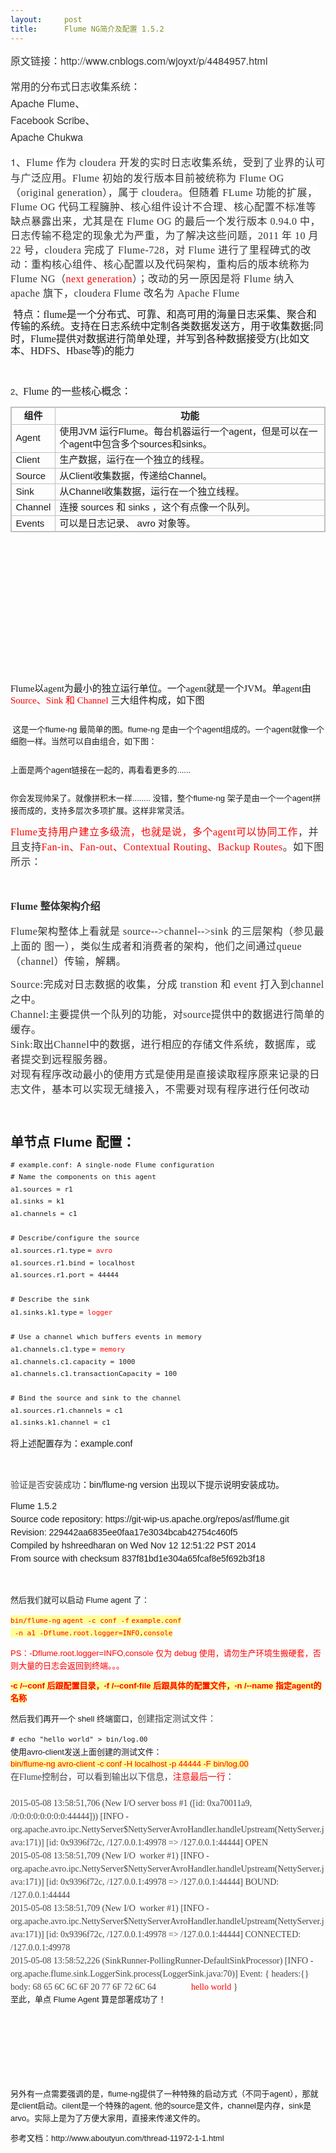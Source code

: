 ```yaml
---
layout:     post
title:      Flume NG简介及配置 1.5.2
---
```

<div id="article_content" class="article_content clearfix csdn-tracking-statistics" data-pid="blog" data-mod="popu_307" data-dsm="post">
								            <link rel="stylesheet" href="https://csdnimg.cn/release/phoenix/template/css/ck_htmledit_views-f76675cdea.css">
						<div class="htmledit_views" id="content_views">
                
<div id="cnblogs_post_body">
<p><span style="font-family:'Helvetica Neue', Helvetica, Tahoma, Arial, STXihei, 'Microsoft YaHei', '微软雅黑', sans-serif;color:#333333;"><span style="font-size:16px;line-height:27.1800003051758px;background-color:rgb(254,254,254);">原文链接：http://www.cnblogs.com/wjoyxt/p/4484957.html</span></span></p>
<p style="font-family:verdana, sans-serif;font-size:13px;line-height:19.5px;">
<span style="font-size:16px;line-height:27.18px;font-family:'Helvetica Neue', Helvetica, Tahoma, Arial, STXihei, 'Microsoft YaHei', '微软雅黑', sans-serif;color:rgb(51,51,51);text-indent:16px;background-color:rgb(254,254,254);"><span style="line-height:27.18px;"><span><span><span><span style="line-height:27.18px;"><span style="line-height:27.18px;text-indent:0px;">常用的分布式日志收集系统：</span><span style="line-height:27.18px;"><span> <br style="line-height:27.18px;"><span style="line-height:27.18px;">Apache Flume、<span> <br style="line-height:27.18px;"><span style="line-height:27.18px;">Facebook Scribe、<span> <br style="line-height:27.18px;"><span style="line-height:27.18px;">Apache Chukwa<span> </span></span></span></span></span></span></span></span></span></span></span></span></span></span></p>
<p style="font-family:verdana, sans-serif;font-size:13px;line-height:19.5px;">
<span style="font-size:16px;line-height:27.18px;font-family:'Helvetica Neue', Helvetica, Tahoma, Arial, STXihei, 'Microsoft YaHei', '微软雅黑', sans-serif;color:rgb(51,51,51);text-indent:16px;display:inline !important;background-color:rgb(254,254,254);">1、<span style="line-height:27.18px;"><span><span><span><span style="line-height:27.18px;display:inline !important;"><span style="line-height:23px;font-family:'Microsoft YaHei';text-indent:0px;letter-spacing:.5px;background-color:rgb(255,255,255);">Flume
 作为 cloudera 开发的实时日志收集系统，受到了业界的认可与广泛应用。Flume 初始的发行版本目前被统称为 Flume OG（original generation），属于 cloudera。但随着 FLume 功能的扩展，Flume OG 代码工程臃肿、核心组件设计不合理、核心配置不标准等缺点暴露出来，尤其是在 Flume OG 的最后一个发行版本 0.94.0 中，日志传输不稳定的现象尤为严重，为了解决这些问题，2011 年 10 月 22 号，cloudera 完成了 Flume-728，对
 Flume 进行了里程碑式的改动：重构核心组件、核心配置以及代码架构，重构后的版本统称为 Flume NG（<span style="color:rgb(255,0,0);">next generation</span>）；改动的另一原因是将 Flume 纳入 apache 旗下，cloudera Flume 改名为 Apache Flume</span></span></span></span></span></span></span></p>
<p style="font-family:verdana, sans-serif;font-size:13px;line-height:19.5px;">
<span style="font-size:16px;"> <span style="font-family:'Microsoft YaHei';">特点：flume是一个分布式、可靠、和高可用的海量日志采集、聚合和传输的系统。支持在日志系统中定制各类数据发送方，用于收集数据;同时，Flume提供对数据进行简单处理，并写到各种数据接受方(比如文本、HDFS、Hbase等)的能力</span></span></p>
<p style="font-family:verdana, sans-serif;font-size:13px;line-height:19.5px;">
 </p>
<p style="font-family:verdana, sans-serif;font-size:13px;line-height:19.5px;">
2、<span style="font-family:'Microsoft YaHei';font-size:16px;">Flume 的一些核心概念：</span></p>
<table style="font-family:verdana, sans-serif;font-size:13px;line-height:19.5px;border:1px solid #C0C0C0;border-collapse:collapse;"><tbody><tr><th style="border:1px solid #C0C0C0;border-collapse:collapse;"><span style="font-size:15px;">组件</span></th>
<th style="border:1px solid #C0C0C0;border-collapse:collapse;"><span style="font-size:15px;">功能</span></th>
</tr><tr><td style="border:1px solid #C0C0C0;border-collapse:collapse;"><span style="font-size:15px;">Agent</span></td>
<td style="border:1px solid #C0C0C0;border-collapse:collapse;"><span style="font-size:15px;">使用JVM 运行Flume。每台机器运行一个agent，但是可以在一个agent中包含多个sources和sinks。</span></td>
</tr><tr><td style="border:1px solid #C0C0C0;border-collapse:collapse;"><span style="font-size:15px;">Client</span></td>
<td style="border:1px solid #C0C0C0;border-collapse:collapse;"><span style="font-size:15px;">生产数据，运行在一个独立的线程。</span></td>
</tr><tr><td style="border:1px solid #C0C0C0;border-collapse:collapse;"><span style="font-size:15px;">Source</span></td>
<td style="border:1px solid #C0C0C0;border-collapse:collapse;"><span style="font-size:15px;">从Client收集数据，传递给Channel。</span></td>
</tr><tr><td style="border:1px solid #C0C0C0;border-collapse:collapse;"><span style="font-size:15px;">Sink</span></td>
<td style="border:1px solid #C0C0C0;border-collapse:collapse;"><span style="font-size:15px;">从Channel收集数据，运行在一个独立线程。</span></td>
</tr><tr><td style="border:1px solid #C0C0C0;border-collapse:collapse;"><span style="font-size:15px;">Channel</span></td>
<td style="border:1px solid #C0C0C0;border-collapse:collapse;"><span style="font-size:15px;">连接 sources 和 sinks ，这个有点像一个队列。</span></td>
</tr><tr><td style="border:1px solid #C0C0C0;border-collapse:collapse;"><span style="font-size:15px;">Events</span></td>
<td style="border:1px solid #C0C0C0;border-collapse:collapse;"><span style="font-size:15px;">可以是日志记录、 avro 对象等。</span></td>
</tr></tbody></table><p style="font-family:verdana, sans-serif;font-size:13px;line-height:19.5px;">
 </p>
<p style="font-family:verdana, sans-serif;font-size:13px;line-height:19.5px;">
 </p>
<p style="font-family:verdana, sans-serif;font-size:13px;line-height:19.5px;">
 </p>
<p style="font-family:verdana, sans-serif;font-size:13px;line-height:19.5px;">
 </p>
<p style="font-family:verdana, sans-serif;font-size:13px;line-height:19.5px;">
 </p>
<p style="font-family:verdana, sans-serif;font-size:13px;line-height:19.5px;">
 </p>
<p style="font-family:verdana, sans-serif;font-size:13px;line-height:19.5px;">
 </p>
<p style="font-family:verdana, sans-serif;font-size:13px;line-height:19.5px;">
<span style="font-family:'Microsoft YaHei';font-size:15px;">Flume以agent为最小的独立运行单位。一个agent就是一个JVM。单agent由<span style="color:rgb(255,0,0);">Source、Sink 和 Channel </span>三大组件构成，如下图</span></p>
<p style="font-family:verdana, sans-serif;font-size:13px;line-height:19.5px;">
<img src="http://images.cnitblog.com/blog2015/632106/201505/071458485018507.png" alt="" style="border:0px;"></p>
<p style="font-family:verdana, sans-serif;font-size:13px;line-height:19.5px;">
 这是一个flume-ng 最简单的图。flume-ng 是由一个个agent组成的。一个agent就像一个细胞一样。当然可以自由组合，如下图：</p>
<p style="font-family:verdana, sans-serif;font-size:13px;line-height:19.5px;">
<img src="http://images.cnitblog.com/blog2015/632106/201505/071633299859081.png" alt="" style="border:0px;"></p>
<p style="font-family:verdana, sans-serif;font-size:13px;line-height:19.5px;">
上面是两个agent链接在一起的，再看看更多的......</p>
<p style="font-family:verdana, sans-serif;font-size:13px;line-height:19.5px;">
<span style="font-size:16px;line-height:27.18px;font-family:'Helvetica Neue', Helvetica, Tahoma, Arial, STXihei, 'Microsoft YaHei', '微软雅黑', sans-serif;color:rgb(51,51,51);text-indent:16px;background-color:rgb(254,254,254);"><span style="line-height:27.18px;"><span><span><span><span style="line-height:27.18px;"><span style="line-height:27.18px;text-indent:0px;"><img src="http://images.cnitblog.com/blog2015/632106/201505/071633589541332.png" alt="" style="border:0px;"></span></span></span></span></span></span></span></p>
<p style="font-family:verdana, sans-serif;font-size:13px;line-height:19.5px;">
你会发现帅呆了。就像拼积木一样........ 没错，整个flume-ng 架子是由一个一个agent拼接而成的，支持多层次多项扩展。这样非常灵活。</p>
<p style="font-family:verdana, sans-serif;font-size:13px;line-height:19.5px;">
<span style="font-size:16px;line-height:24px;font-family:'Microsoft YaHei';color:rgb(51,51,51);letter-spacing:.5px;"><span style="color:rgb(255,0,0);">Flume支持用户建立多级流，也就是说，多个agent可以协同工作</span>，并且支持<span style="color:rgb(255,0,0);">Fan-in、Fan-out、Contextual
 Routing、Backup Routes</span>。如下图所示：</span></p>
<p style="font-family:verdana, sans-serif;font-size:13px;line-height:19.5px;">
<img src="http://images.cnitblog.com/blog2015/632106/201505/071634505793193.png" alt="" style="border:0px;"></p>
<h1 style="font-family:'Microsoft YaHei', Verdana, sans-serif, '宋体';font-size:24px;line-height:43px;color:rgb(51,51,51);">
<span style="line-height:1.5;font-family:'Microsoft YaHei';font-size:16px;">Flume 整体架构介绍</span></h1>
<p style="font-family:'Microsoft YaHei', Verdana, sans-serif, '宋体';font-size:13px;line-height:23px;color:rgb(51,51,51);letter-spacing:.5px;">
<span style="line-height:1.5;font-family:'Microsoft YaHei';font-size:16px;">Flume架构整体上看就是 <span>source--&gt;c<span>hannel--&gt;<span><span>sink 的三层架构（参见最上面的
 图一），类似生成者和消费者的架构，他们之间通过queue（channel）传输，解耦。</span></span></span></span></span></p>
<p style="font-family:'Microsoft YaHei', Verdana, sans-serif, '宋体';font-size:13px;line-height:23px;color:rgb(51,51,51);letter-spacing:.5px;">
<span style="line-height:1.5;font-family:'Microsoft YaHei';font-size:16px;">Source:完成对日志数据的收集，分成 transtion 和 event 打入到channel之中。 <br>
Channel:主要提供一个队列的功能，对source提供中的数据进行简单的缓存。 <br>
Sink:取出Channel中的数据，进行相应的存储文件系统，数据库，或者提交到远程服务器。 <br>
对现有程序改动最小的使用方式是使用是直接读取程序原来记录的日志文件，基本可以实现无缝接入，不需要对现有程序进行任何改动</span></p>
<p style="font-family:verdana, sans-serif;font-size:13px;line-height:19.5px;">
 </p>
<h2 style="font-family:verdana, sans-serif;font-size:21px;line-height:19.5px;">
单节点 Flume 配置：</h2>
<div class="line number1 index0 alt2" style="font-family:verdana, sans-serif;font-size:13px;line-height:19.5px;">
<code class="shell comments"># example.conf: A single-node Flume configuration</code></div>
<div class="line number3 index2 alt2" style="font-family:verdana, sans-serif;font-size:13px;line-height:19.5px;">
<code class="shell comments"># Name the components on this agent</code></div>
<div class="line number4 index3 alt1" style="font-family:verdana, sans-serif;font-size:13px;line-height:19.5px;">
<code class="shell plain">a1.sources = r1</code></div>
<div class="line number5 index4 alt2" style="font-family:verdana, sans-serif;font-size:13px;line-height:19.5px;">
<code class="shell plain">a1.sinks = k1</code></div>
<div class="line number6 index5 alt1" style="font-family:verdana, sans-serif;font-size:13px;line-height:19.5px;">
<code class="shell plain">a1.channels = c1</code></div>
<div class="line number7 index6 alt2" style="font-family:verdana, sans-serif;font-size:13px;line-height:19.5px;">
 </div>
<div class="line number8 index7 alt1" style="font-family:verdana, sans-serif;font-size:13px;line-height:19.5px;">
<code class="shell comments"># Describe/configure the source</code></div>
<div class="line number9 index8 alt2" style="font-family:verdana, sans-serif;font-size:13px;line-height:19.5px;">
<code class="shell plain">a1.sources.r1.</code><code class="shell functions">type</code> <code class="shell plain">= <span style="color:rgb(255,0,0);">avro</span></code></div>
<div class="line number10 index9 alt1" style="font-family:verdana, sans-serif;font-size:13px;line-height:19.5px;">
<code class="shell plain">a1.sources.r1.bind = localhost</code></div>
<div class="line number11 index10 alt2" style="font-family:verdana, sans-serif;font-size:13px;line-height:19.5px;">
<code class="shell plain">a1.sources.r1.port = 44444</code></div>
<div class="line number12 index11 alt1" style="font-family:verdana, sans-serif;font-size:13px;line-height:19.5px;">
 </div>
<div class="line number13 index12 alt2" style="font-family:verdana, sans-serif;font-size:13px;line-height:19.5px;">
<code class="shell comments"># Describe the sink</code></div>
<div class="line number14 index13 alt1" style="font-family:verdana, sans-serif;font-size:13px;line-height:19.5px;">
<code class="shell plain">a1.sinks.k1.</code><code class="shell functions">type</code> <code class="shell plain">= <span style="color:rgb(255,0,0);">logger</span></code></div>
<div class="line number15 index14 alt2" style="font-family:verdana, sans-serif;font-size:13px;line-height:19.5px;">
 </div>
<div class="line number16 index15 alt1" style="font-family:verdana, sans-serif;font-size:13px;line-height:19.5px;">
<code class="shell comments"># Use a channel which buffers events in memory</code></div>
<div class="line number17 index16 alt2" style="font-family:verdana, sans-serif;font-size:13px;line-height:19.5px;">
<code class="shell plain">a1.channels.c1.</code><code class="shell functions">type</code> <code class="shell plain">= <span style="color:rgb(255,0,0);">memory</span></code></div>
<div class="line number18 index17 alt1" style="font-family:verdana, sans-serif;font-size:13px;line-height:19.5px;">
<code class="shell plain">a1.channels.c1.capacity = 1000</code></div>
<div class="line number19 index18 alt2" style="font-family:verdana, sans-serif;font-size:13px;line-height:19.5px;">
<code class="shell plain">a1.channels.c1.transactionCapacity = 100</code></div>
<div class="line number20 index19 alt1" style="font-family:verdana, sans-serif;font-size:13px;line-height:19.5px;">
 </div>
<div class="line number21 index20 alt2" style="font-family:verdana, sans-serif;font-size:13px;line-height:19.5px;">
<code class="shell comments"># Bind the source and sink to the channel</code></div>
<div class="line number22 index21 alt1" style="font-family:verdana, sans-serif;font-size:13px;line-height:19.5px;">
<code class="shell plain">a1.sources.r1.channels = c1</code></div>
<div class="line number23 index22 alt2" style="font-family:verdana, sans-serif;font-size:13px;line-height:19.5px;">
<code class="shell plain">a1.sinks.k1.channel = c1</code></div>
<p style="font-family:verdana, sans-serif;font-size:13px;line-height:19.5px;">
<span style="font-size:14px;line-height:1.5;">将上述配置存为：example.conf</span></p>
<p style="font-family:verdana, sans-serif;font-size:13px;line-height:19.5px;">
 </p>
<p style="font-family:verdana, sans-serif;font-size:13px;line-height:19.5px;">
<span style="font-size:14px;line-height:1.5;"><span style="font-family:Tahoma, 'Microsoft Yahei', Simsun;color:rgb(68,68,68);">验证是否安装成功</span>：bin/flume-ng version 出现以下提示说明安装成功。</span></p>
<p style="font-family:verdana, sans-serif;font-size:13px;line-height:19.5px;">
<span style="font-size:14px;line-height:1.5;">Flume 1.5.2<br>
Source code repository: https://git-wip-us.apache.org/repos/asf/flume.git<br>
Revision: 229442aa6835ee0faa17e3034bcab42754c460f5<br>
Compiled by hshreedharan on Wed Nov 12 12:51:22 PST 2014<br>
From source with checksum 837f81bd1e304a65fcaf8e5f692b3f18</span></p>
<p style="font-family:verdana, sans-serif;font-size:13px;line-height:19.5px;">
 </p>
<p style="font-family:verdana, sans-serif;font-size:13px;line-height:19.5px;">
然后我们就可以启动 Flume agent 了：</p>
<p style="font-family:verdana, sans-serif;font-size:13px;line-height:19.5px;">
<span style="color:rgb(255,0,0);background-color:rgb(255,255,153);"><code class="shell plain">bin</code><code class="shell plain">/flume-ng</code> <code class="shell plain">agent -c conf -</code><code class="shell functions">f</code> <code class="shell plain">example.conf
 -n a1 -Dflume.root.logger=INFO,console</code></span></p>
<p style="font-family:verdana, sans-serif;font-size:13px;line-height:19.5px;">
<span style="color:rgb(255,0,0);">PS：-Dflume.root.logger=INFO,console 仅为 debug 使用，请勿生产环境生搬硬套，否则大量的日志会返回到终端。。。</span></p>
<p style="font-family:verdana, sans-serif;font-size:13px;line-height:19.5px;">
<span style="color:rgb(255,0,0);background-color:rgb(255,255,153);"><strong>-c /--conf 后跟配置目录，-f /--conf-file 后跟具体的配置文件，-n /--name 指定agent的名称</strong></span></p>
<p style="font-family:verdana, sans-serif;font-size:13px;line-height:19.5px;">
然后我们再开一个 shell 终端窗口，<span style="font-size:14px;line-height:21px;font-family:Tahoma, 'Microsoft Yahei', Simsun;color:rgb(68,68,68);">创建指定测试文件：</span></p>
<div style="font-family:verdana, sans-serif;font-size:13px;line-height:19.5px;"><code># echo "hello world" &gt; bin/log.00</code></div>
<div style="font-family:verdana, sans-serif;font-size:13px;line-height:19.5px;">使用avro-client发送上面创建的测试文件：</div>
<div style="font-family:verdana, sans-serif;font-size:13px;line-height:19.5px;"><span style="color:rgb(255,0,0);background-color:rgb(255,255,153);">bin/flume-ng avro-client -c conf -H localhost -p 44444 -F bin/log.00</span></div>
<div style="font-family:verdana, sans-serif;font-size:13px;line-height:19.5px;"><span style="font-size:14px;line-height:21px;font-family:Tahoma, 'Microsoft Yahei', Simsun;color:rgb(68,68,68);">在Flume控制台，可以看到输出以下信息，<span style="color:rgb(255,0,0);">注意最后一行</span>：</span></div>
<div style="font-family:verdana, sans-serif;font-size:13px;line-height:19.5px;"><span style="font-size:14px;line-height:21px;font-family:Tahoma, 'Microsoft Yahei', Simsun;color:rgb(68,68,68);"><br>
2015-05-08 13:58:51,706 (New I/O server boss #1 ([id: 0xa70011a9, /0:0:0:0:0:0:0:0:44444])) [INFO - org.apache.avro.ipc.NettyServer$NettyServerAvroHandler.handleUpstream(NettyServer.java:171)] [id: 0x9396f72c, /127.0.0.1:49978 =&gt; /127.0.0.1:44444] OPEN<br>
2015-05-08 13:58:51,709 (New I/O  worker #1) [INFO - org.apache.avro.ipc.NettyServer$NettyServerAvroHandler.handleUpstream(NettyServer.java:171)] [id: 0x9396f72c, /127.0.0.1:49978 =&gt; /127.0.0.1:44444] BOUND: /127.0.0.1:44444<br>
2015-05-08 13:58:51,709 (New I/O  worker #1) [INFO - org.apache.avro.ipc.NettyServer$NettyServerAvroHandler.handleUpstream(NettyServer.java:171)] [id: 0x9396f72c, /127.0.0.1:49978 =&gt; /127.0.0.1:44444] CONNECTED: /127.0.0.1:49978<br>
2015-05-08 13:58:52,226 (SinkRunner-PollingRunner-DefaultSinkProcessor) [INFO - org.apache.flume.sink.LoggerSink.process(LoggerSink.java:70)] Event: { headers:{} body: 68 65 6C 6C 6F 20 77 6F 72 6C 64                <span style="color:rgb(255,0,0);">hello world</span> }</span></div>
<div class="line number6 index5 alt1" style="font-family:verdana, sans-serif;font-size:13px;line-height:19.5px;">
<div class="line number3 index2 alt2">至此，单点 Flume Agent 算是部署成功了！</div>
</div>
<p style="font-family:verdana, sans-serif;font-size:13px;line-height:19.5px;">
 </p>
<p style="font-family:verdana, sans-serif;font-size:13px;line-height:19.5px;">
 </p>
<h2 style="font-family:verdana, sans-serif;font-size:21px;line-height:19.5px;">
 </h2>
<p style="font-family:verdana, sans-serif;font-size:13px;line-height:19.5px;">
另外有一点需要强调的是，flume-ng提供了一种特殊的启动方式（不同于agent），那就是client启动。cilent是一个特殊的agent, 他的source是文件，channel是内存，sink是arvo。实际上是为了方便大家用，直接来传递文件的。</p>
<p style="font-family:verdana, sans-serif;font-size:13px;line-height:19.5px;">
参考文档：http://www.aboutyun.com/thread-11972-1-1.html</p>
<div style="font-family:verdana, sans-serif;font-size:13px;line-height:19.5px;"><br></div>
</div>
<div class="clear" style="clear:both;font-family:verdana, sans-serif;font-size:13px;line-height:19.5px;">
</div>
<div id="blog_post_info_block" style="font-family:verdana, sans-serif;font-size:13px;line-height:19.5px;">
</div>
            </div>
                </div>